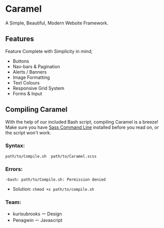 # Caramel
A Simple, Beautiful, Modern Website Framework.

## Features
Feature Complete with Simplicity in mind;

 * Buttons
 * Nav-bars & Pagination
 * Alerts / Banners
 * Image Formatting
 * Text Colours
 * Responsive Grid System
 * Forms & Input

## Compiling Caramel
With the help of our included Bash script, compiling Caramel is a breeze! Make sure you have [Sass Command Line](http://sass-lang.com/install) installed before you read on, or the script won't work.

### Syntax:

	path/to/Compile.sh  path/to/Caramel.scss
    
### Errors:

	-bash: path/to/Compile.sh: Permission denied
* Solution: `chmod +x path/to/compile.sh`

### Team:

 * kurisubrooks ー Design
 * Penagwin ー Javascript